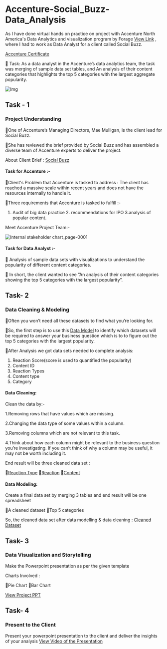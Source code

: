 # Accenture-Social_Buzz-Data_Analysis
As I have done virtual hands on practice on project with Accenture North America's Data Analytics and visualization program by Forage [View Link](https://www.theforage.com/simulations/accenture-nam/data-analytics-mmlb) , where I had to work as Data Analyst for a client called Social Buzz. 

[Accenture Certificate](https://drive.google.com/file/d/1zGLwDmuLWlJ6sIXQJUtKx53Xu_JpoI56/view?usp=drive_link)

🌟 Task: As a data analyst in the Accenture’s data analytics team, the task was merging of sample data set tables, and An analysis of their content categories that highlights the top 5 categories with the largest aggregate popularity.

![Img](https://github.com/shraddhasangave99/Accenture-Social_Buzz-Data_Analysis/assets/153710836/bb89489d-21c4-47af-afeb-119c1b797396)

## Task - 1
### Project Understanding

🔹One of Accenture’s Managing Directors, Mae Mulligan, is the client lead for Social Buzz.

🔹She has reviewed the brief provided by Social Buzz and has assembled a diverse team of Accenture experts to deliver the project.

About Client Brief : [Social Buzz](https://drive.google.com/file/d/1MWuo4xG2-PwrKssaIewkR9fbZ3fAyD46/view?usp=drive_link)

#### Task for Accenture :-

🔹Client's Problem that Accenture is tasked to address : The client has reached a massive scale within recent years and does not have the resources internally to handle it.

🔹Three requirements that Accenture is tasked to fulfill :- 
1. Audit of big data practice  2. recommendations for IPO  3.analysis of popular content.

Meet Accenture Project Team:-

![Internal stakeholder chart_page-0001](https://github.com/shraddhasangave99/Accenture-Social_Buzz-Data_Analysis/assets/153710836/da5bd83b-066c-402d-8088-d69bd36510bb)

#### Task for Data Analyst :-

🔹 Analysis of sample data sets with visualizations to understand the popularity of different content categories.

🔹 In short, the client wanted to see “An analysis of their content categories showing the top 5 categories with the largest popularity”.

## Task- 2
### Data Cleaning & Modeling
🔹Often you won’t need all these datasets to find what you’re looking for.

🔹So, the first step is to use this [Data Model](https://drive.google.com/file/d/1EsW1pSPR3tby8gMk4uHMPSfvPVYbu2pA/view?usp=drive_link) to identify which datasets will be required to answer your business question which is to to figure out the top 5 categories with the largest popularity.

🔹After Analysis we got data sets needed to complete analysis:

1. Reaction Score(score is used to quantified the popularity)
2. Content ID
3. Reaction Types
4. Content type
5. Category

#### Data Cleaning:

Clean the data by:-

  1.Removing rows that have values which are missing.

  2.Changing the data type of some values within a column.

  3.Removing columns which are not relevant to this task.

  4.Think about how each column might be relevant to the business question you’re investigating. If you can’t think of why a column may be useful, it may not be worth including it.

End result will be three cleaned data set :

🔹[Reaction Type](https://drive.google.com/file/d/1A-Usd3UjtkYCDRNbeDCqQRwRb46vCCaQ/view?usp=drive_link)
🔹[Reaction](https://drive.google.com/file/d/1_o-KkKUOzir0CKmLZbM1ihsCC1dwAVi0/view?usp=drive_link)
🔹[Content](https://drive.google.com/file/d/138pAkoVBczBHYxdCUD9RG8iQ8f4GaRE4/view?usp=drive_link)

#### Data Modeling:

Create a final data set by merging 3 tables and end result will be one spreadsheet

🔹A cleaned dataset
🔹Top 5 categories

So, the cleaned data set after data modelling & data cleaning : [Cleaned Dataset](https://docs.google.com/spreadsheets/d/1qcpela6NSbmOW-sv-gnGsgoY0qwSI4gh/edit?usp=drive_link&ouid=101672378480621843698&rtpof=true&sd=true)

## Task- 3
### Data Visualization and Storytelling

Make the Powerpoint presentation as per the given template

Charts Involved :

🔹Pie Chart
🔹Bar Chart

  [View Project PPT](https://docs.google.com/presentation/d/1R1xVLI3-OJxFcBWT8VANHrmnulMYt4bY/edit?usp=drive_link&ouid=101672378480621843698&rtpof=true&sd=true)

## Task- 4
### Present to the Client

Present your powerpoint presentation to the client and deliver the insights of your analysis
 [View Video of the Presentation](https://drive.google.com/file/d/1W9d3kxmH4FCQYtLcBdw75Fps4rk12kUl/view?usp=drive_link)
